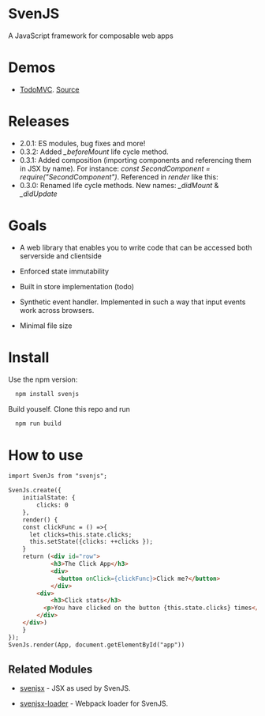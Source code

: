 # SvenJS

A JavaScript framework for composable web apps

# Demos

  - [TodoMVC](http://svenanders.github.io/svenjs-todomvc/). [Source](https://github.com/svenanders/svenjs-todomvc)

# Releases

 - 2.0.1: ES modules, bug fixes and more!
 - 0.3.2: Added *_beforeMount* life cycle method. 
 - 0.3.1: Added composition (importing components and referencing them in JSX by name). For instance: _const SecondComponent = require("SecondComponent")_. Referenced in _render_ like this: _<SecondComponent />_
 - 0.3.0: Renamed life cycle methods. New names: *_didMount* & *_didUpdate*
 
# Goals

 - A web library that enables you to write code that can be accessed both serverside and clientside

 - Enforced state immutability

 - Built in store implementation (todo)

 - Synthetic event handler. Implemented in such a way that input events work across browsers.

 - Minimal file size

# Install

Use the npm version:

```bash
  npm install svenjs
```

Build youself. Clone this repo and run

```bash
  npm run build
```

# How to use 

```html
import SvenJs from "svenjs";

SvenJs.create({
    initialState: {
        clicks: 0
    },
    render() {
    const clickFunc = () =>{
      let clicks=this.state.clicks;
      this.setState({clicks: ++clicks });
    }
    return (<div id="row">
            <h3>The Click App</h3>
            <div>
              <button onClick={clickFunc}>Click me?</button>
            </div>
        <div>
            <h3>Click stats</h3>
          <p>You have clicked on the button {this.state.clicks} times</p>
        </div>
    </div>)
    }
});
SvenJs.render(App, document.getElementById("app"))
```

## Related Modules

* [svenjsx](https://github.com/svenanders/svenjsx) - JSX as used by SvenJS.

* [svenjsx-loader](https://github.com/svenanders/svenjsx-loader) - Webpack loader for SvenJS.

